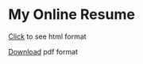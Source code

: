 My Online Resume
===================

[Click](https://goksinan.github.io/online_resume/output/resume.html) to see html format

[Download](https://goksinan.github.io/online_resume/output/resume.pdf) pdf format
